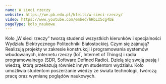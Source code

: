 ```yaml
---
name: W sieci rzeczy
website: https://we.pb.edu.pl/kfeits/w-sieci-rzeczy/
video: https://www.youtube.com/embed/hHbLI5cg4bE
pageType: kolo_naukowe
---
```


Koło „W sieci rzeczy” tworzą studenci wszystkich kierunków i specjalności Wydziału Elektrycznego Politechniki Białostockiej. Czym się zajmują? Realizują projekty w zakresie konstrukcji i programowania systemów wbudowanych, internetu rzeczy (IoT, Internet of Things) i radia programowalnego (SDR, Software Defined Radio). Dzielą się swoją pasją i wiedzą, którą przekazują również innym studentom wydziału. Koło umożliwia studentom poszerzanie wiedzy ze świata technologii, twórczą pracę oraz wymianę poglądów naukowych.
